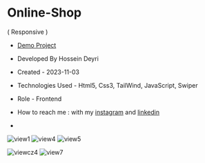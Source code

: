 # Online-Shop
( Responsive )

- [Demo Project](https://hossein-deyri.github.io/Online-Shop/)

- Developed By Hossein Deyri

- Created - 2023-11-03

- Technologies Used - Html5, Css3, TailWind, JavaScript, Swiper

- Role - Frontend

- How to reach me : with my [instagram](https://www.instagram.com/hossein.deyri_web) and [linkedin](https://www.linkedin.com/in/hossein-deyri)
- 
 ![view1](https://github.com/hossein-deyri/Online-Shop/assets/136192436/a7ec81ab-f7e6-4d14-aa0b-9025b9e7d0e4)
![view4](https://github.com/hossein-deyri/Online-Shop/assets/136192436/d942927a-f0a9-4b79-ab86-e2e999dea4cc)
![view5](https://github.com/hossein-deyri/Online-Shop/assets/136192436/4845bbdc-1138-4a41-921b-16ed7080f2cc)

![viewcz4](https://github.com/hossein-deyri/Online-Shop/assets/136192436/10f1cd7d-973b-4b16-8c0e-cb6dadd5ad13)
![view7](https://github.com/hossein-deyri/Online-Shop/assets/136192436/2bbcf09e-858d-45d7-9819-c14d5ae11c7f)






